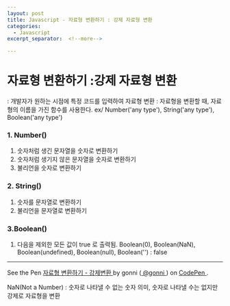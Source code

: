 ```yaml
---
layout: post
title: Javascript - 자료형 변환하기 : 강제 자료형 변환
categories:
  - Javascript
excerpt_separator:  <!--more-->

---
```


# 자료형 변환하기 :강제 자료형 변환

: 개발자가 원하는 시점에 특정 코드를 입력하여 자료형 변환
: 자료형을 변환할 때, 자료형의 이름을 가진 함수를 사용한다.
ex/ Number('any type'), String('any type'), Boolean('any type')

### 1. Number()

1.  숫자처럼 생긴 문자열을 숫자로 변환하기
2.  숫자처럼 생기지 않은 문자열을 숫자로 변환하기
3.  불리언을 숫자로 변환하기

### 2. String()

1.  숫자를 문자열로 변환하기
2.  불리언을 문자열로 변환하기

### 3.Boolean()

1.  다음을 제외한 모든 값이 true 로 출력됨.
    Boolean(0), Boolean(NaN), Boolean(undefined), Boolean(null), Boolean('') : false

---

<p data-height="265" data-theme-id="0" data-slug-hash="ejgaMZ" data-default-tab="js,result" data-user="gonni" data-embed-version="2" data-pen-title="자료형 변환하기 - 강제변환" class="codepen"> See the Pen <a href="https://codepen.io/gonni/pen/ejgaMZ/"> 자료형 변환하기 - 강제변환 </a> by gonni (<a href="https://codepen.io/gonni"> @gonni </a>) on <a href="https://codepen.io"> CodePen </a> . </p>
<script src="https://static.codepen.io/assets/embed/ei.js"> </script>

NaN(Not a Number) : 숫자로 나타낼 수 없는 숫자 의미, 숫자로 나타낼 수는 없지만 강제로 자료형을 변환
